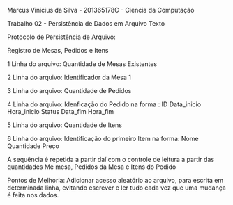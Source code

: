Marcus Vinicius da Silva - 201365178C - Ciência da Computação

Trabalho 02 - Persistência de Dados em Arquivo Texto

Protocolo de Persistência de Arquivo: 

Registro de Mesas, Pedidos e Itens

1 Linha do arquivo: Quantidade de Mesas Existentes

2 Linha do arquivo: Identificador da Mesa 1

3 Linha do arquivo: Quantidade de Pedidos

4 Linha do arquivo: Idenficação do Pedido na forma : ID Data_inicio Hora_inicio Status Data_fim Hora_fim

5 Linha do arquivo: Quantidade de Itens

6 Linha do arquivo: Identificação do primeiro Item na forma: Nome Quantidade Preço


A sequência é repetida a partir daí com o controle de leitura a partir das quantidades Me mesa, Pedidos da Mesa e Itens do Pedido


Pontos de Melhoria: Adicionar acesso aleatório ao arquivo, para escrita em determinada linha, evitando escrever e 
ler tudo cada vez que uma mudança é feita nos dados.
